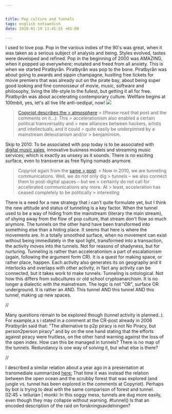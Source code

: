 ```yaml
--- 


title: Pop culture and tunnels 
tags: english notswedish
date: 2010-01-19 13:41:55 +01:00 

---
```


I used to love pop. Pop in the various indies of the 90's was great, when it was taken as a serious subject of analysis and being. Styles evolved, tastes were developed and refined. Pop in the beginning of 2000 was AMAZING, when it popped up everywhere; mutated and freed from all anxiety. This is when we started Piratbyrån. Piratbyrån was pop to the bone. Piratbyrån was about going to awards and sippin champagne, hustling free tickets for movie premiers that was already out on the pirate bay, about being super good looking and fine connoisseur of movie, music, software and philosophy, living the life-style to the fullest, but getting it all for free. Piratbyrån was about accelerating contemporary culture. Wellfare begins at 100mbit, yes, let's all live life anti-oedipal, now! ![](http://www.piratbyran.org/articlepics/1_1.jpg)

> [Copyriot describes the > atmosphere](http://copyriot.se/2010/01/13/pirate-politics-from-accelerationism-to-escalationism/) > (Please read that post and the comments on it...): This > accelerationism also enabled a certain political transversality and > new alliances between hackers, artists and intellectuals, and it could > quite easily be underpinned by a mainstream deleuzianism and/or > benjaminism.

Skip to 2010: To be associated with pop today is to be associated with [digital music sales](http://copyriot.se/2010/01/18/vad-ar-musikforsaljning/), innovative business models and streaming music services; which is exactly as unsexy as it sounds. There is no exciting surface, even to transverse as free flying nomads anymore.

> Copyriot again from the [same > post](http://copyriot.se/2010/01/13/pirate-politics-from-accelerationism-to-escalationism/): > Now in 2010, we are tunneling communications. Well, we do not only dig > tunnels – we also connect them to post-digital spaces – but we > certainly do not call for accelerated communications any more. At > least, acceleration has ceased completely to be politically > interesting

There is a need for a new strategy that i can't quite formulate yet, but I think the new attitude and status of tunneling is a key factor. When the tunnel used to be a way of hiding from the mainstream (literary the main stream), of shying away from the flow of pop culture, that stream don't flow so much anymore. The tunnels on the other hand have been transformed into something else than a hiding place. It seems that here is where the movements are. In a totally smoothed surface, when no movement can exist without being immediately in the spot light, transformed into a transaction, the activity moves into the tunnels. Not for reasons of shadyness, but for nurturing. Tunneling is rather than accelerationism a part of escalationism (again, following the argument form CR). It is a quest for making space, or rather place, happen. Each activity also generates its on geography and it interlocks and overlaps with other activity, in fact any activity can be connected, but it takes work to make tunnels. Tunneling is ontological. Not how this differs from subcultures or old school cryptoanarchism. It is no longer a dialectic with the mainstream. The logic is not "OR", surface OR underground. It is rather an AND. This tunnel AND this tunnel AND this tunnel, making up new spaces. 

//

Many questions remain to be explored though (tunnel activity is planned..). For example,a s i stated in a comment at the CR-post already in 2006 Piratbyrån said that: "The alternative to p2p piracy is not No Piracy, but person2person piracy" and by on the one hand stating that the efforts against piracy were fruitless, on the other hand warning against the loss of the open index. How can this be managed in tunnels? There is no map of the tunnels. Redundancy is one way of solving it, but what else is there? 

//

I described a similar relation about a year ago in a presentation at transmediale summarized [here:](http://www.blay.se/2009-01-30-transmediale-shuffle-terror.html) That time it was instead the relation between the open ocean and the scrubby forest that was explored (and jungle vs. tunnel has been explored in the comments at Copyriot). Perhaps by bot is trying to deal with the same comparison of forest and tunnel. 02:45 + tellurian | monki: In this soggy mess, tunnels are dug more easily, even though they may collapse without warning. #tunnel() Is that an encoded description of the raid on forskningsavdelningen? 
